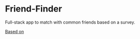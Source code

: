 # Friend-Finder
Full-stack app to match with common friends based on a survey.

[Based on](https://www.16personalities.com/free-personality-test)